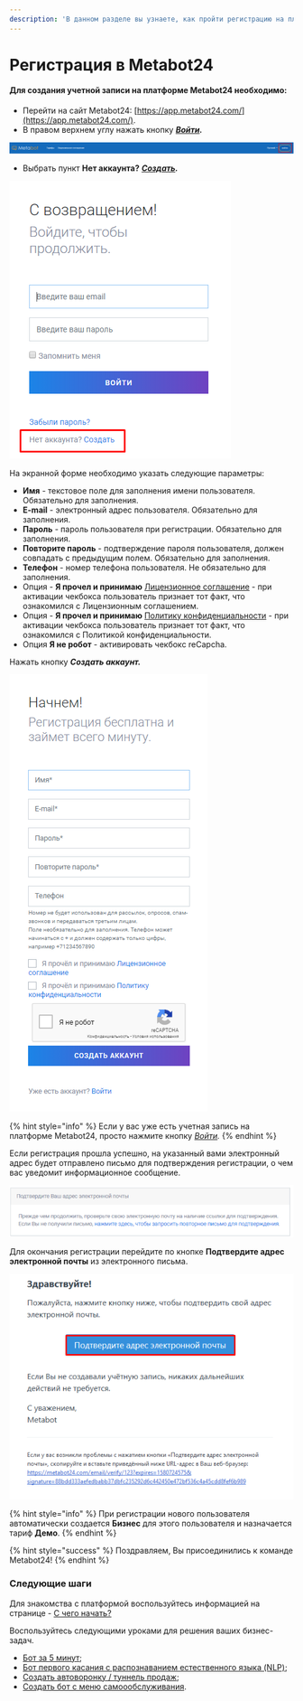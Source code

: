 ```yaml
---
description: 'В данном разделе вы узнаете, как пройти регистрацию на платформе.'
---
```


# Регистрация в Metabot24

#### Для создания учетной записи на платформе Metabot24 необходимо:

* Перейти на сайт Metabot24: [https://app.metabot24.com/](https://app.metabot24.com/).
* В правом верхнем углу нажать кнопку [_**Войти**_](https://app.metabot24.com/login)_**.**_

![](../.gitbook/assets/image%20%2878%29.png)

* Выбрать пункт **Нет аккаунта?** [_**Создать**_](https://app.metabot24.com/register)_**.**_

![](../.gitbook/assets/izobrazhenie%20%28325%29.png)

На экранной форме необходимо указать следующие параметры:

* **Имя** - текстовое поле для заполнения имени пользователя. Обязательно для заполнения.
* **E-mail** - электронный адрес пользователя. Обязательно для заполнения.
* **Пароль** - пароль пользователя при регистрации. Обязательно для заполнения.
* **Повторите пароль** - подтверждение пароля пользователя, должен совпадать с предыдущим полем. Обязательно для заполнения.
* **Телефон** - номер телефона пользователя. Не обязательно для заполнения.
* Опция  - **Я прочел и принимаю** [Лицензионное соглашение](https://app.metabot24.com/terms) - при активации чекбокса пользователь признает тот факт, что ознакомился с Лицензионным соглашением.
* Опция - **Я прочел и принимаю** [Политику конфиденциальности](https://app.metabot24.com/policy) - при активации чекбокса пользователь признает тот факт, что ознакомился с Политикой конфиденциальности.
* Опция **Я не робот** - активировать чекбокс reCapcha.

Нажать кнопку _**Создать аккаунт.**_

![](../.gitbook/assets/izobrazhenie%20%28246%29.png)

{% hint style="info" %}
Если у вас уже есть учетная запись на платформе Metabot24, просто нажмите кнопку [_Войти_](https://app.metabot24.com/login)_._ 
{% endhint %}

Если регистрация прошла успешно, на указанный вами электронный адрес будет отправлено письмо для подтверждения регистрации, о чем вас уведомит информационное сообщение.

![](../.gitbook/assets/izobrazhenie%20%2879%29.png)

Для окончания регистрации перейдите по кнопке **Подтвердите адрес электронной почты** из электронного письма.

![&#x41F;&#x438;&#x441;&#x44C;&#x43C;&#x43E; &#x441; &#x43F;&#x43E;&#x434;&#x442;&#x432;&#x435;&#x440;&#x436;&#x434;&#x435;&#x43D;&#x438;&#x435;&#x43C; &#x440;&#x435;&#x433;&#x438;&#x441;&#x442;&#x440;&#x430;&#x446;&#x438;&#x438;](../.gitbook/assets/izobrazhenie%20%28368%29.png)

{% hint style="info" %}
При регистрации нового пользователя автоматически создается **Бизнес** для этого пользователя и назначается тариф **Демо**. 
{% endhint %}

{% hint style="success" %}
Поздравляем, Вы присоединились к команде Metabot24! 
{% endhint %}

### Следующие шаги

Для знакомства с платформой воспользуйтесь информацией на странице  - [С чего начать?](https://metarex.gitbook.io/metabot24/nachat-rabotu-s-metabot24/s-chego-nachat)

Воспользуйтесь следующими уроками для решения ваших бизнес-задач.

* [Бот за 5 минут](https://metarex.gitbook.io/metabot24/stati/bot-za-5-minut);
* [Бот первого касания с распознаванием естественного языка \(NLP\)](https://metarex.gitbook.io/metabot24/stati/bot-pervogo-kasaniya-s-nlp);
* [Создать автоворонку / туннель продаж](https://metarex.gitbook.io/metabot24/stati/avtovoronka-tunnel-prodazh);
* [Создать бот с меню самоообслуживания](https://metarex.gitbook.io/metabot24/stati/bot-s-menyu-samoobsluzhivaniya).

